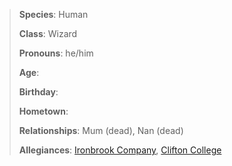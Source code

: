 > **Species**: Human
> 
> **Class**: Wizard
> 
> **Pronouns**: he/him
> 
> **Age**: 
> 
> **Birthday**: 
> 
> **Hometown**: 
> 
> **Relationships**: Mum (dead), Nan (dead)
> 
> **Allegiances**: [Ironbrook Company](../Lore/Ironbrook%20Company.md), [Clifton College](../Lore/Clifton%20College.md)